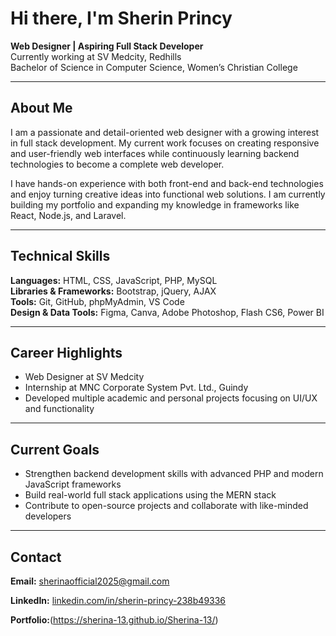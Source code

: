 # Hi there, I'm Sherin Princy

**Web Designer | Aspiring Full Stack Developer**  
Currently working at SV Medcity, Redhills  
Bachelor of Science in Computer Science, Women’s Christian College

---

## About Me

I am a passionate and detail-oriented web designer with a growing interest in full stack development. My current work focuses on creating responsive and user-friendly web interfaces while continuously learning backend technologies to become a complete web developer.

I have hands-on experience with both front-end and back-end technologies and enjoy turning creative ideas into functional web solutions. I am currently building my portfolio and expanding my knowledge in frameworks like React, Node.js, and Laravel.

---

## Technical Skills

**Languages:** HTML, CSS, JavaScript, PHP, MySQL  
**Libraries & Frameworks:** Bootstrap, jQuery, AJAX  
**Tools:** Git, GitHub, phpMyAdmin, VS Code  
**Design & Data Tools:** Figma, Canva, Adobe Photoshop, Flash CS6, Power BI

---

## Career Highlights

- Web Designer at SV Medcity  
- Internship at MNC Corporate System Pvt. Ltd., Guindy  
- Developed multiple academic and personal projects focusing on UI/UX and functionality

---

## Current Goals

- Strengthen backend development skills with advanced PHP and modern JavaScript frameworks  
- Build real-world full stack applications using the MERN stack  
- Contribute to open-source projects and collaborate with like-minded developers

---

## Contact

**Email:** sherinaofficial2025@gmail.com 

**LinkedIn:** [linkedin.com/in/sherin-princy-238b49336](https://www.linkedin.com/in/sherin-princy-238b49336) 

**Portfolio:**(https://sherina-13.github.io/Sherina-13/)
